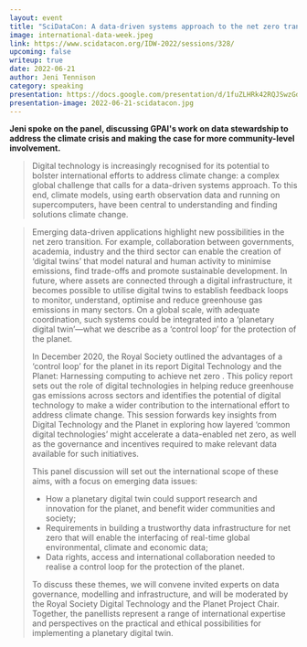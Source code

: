 ```yaml
---
layout: event
title: "SciDataCon: A data-driven systems approach to the net zero transition: A control loop for the protection of the planet"
image: international-data-week.jpeg
link: https://www.scidatacon.org/IDW-2022/sessions/328/
upcoming: false
writeup: true
date: 2022-06-21
author: Jeni Tennison
category: speaking
presentation: https://docs.google.com/presentation/d/1fuZLHRk42RQJSwzGdJ7lmCi5Opf3j_7ty1JUyXX7Ucg/edit?usp=sharing
presentation-image: 2022-06-21-scidatacon.jpg
---
```

**Jeni spoke on the panel, discussing GPAI's work on data stewardship to address the climate crisis and making the case for more community-level involvement.**

> Digital technology is increasingly recognised for its potential to bolster international efforts to address climate change: a complex global challenge that calls for a data-driven systems approach. To this end, climate models, using earth observation data and running on supercomputers, have been central to understanding and finding solutions climate change.

<!--more-->

> Emerging data-driven applications highlight new possibilities in the net zero transition. For example, collaboration between governments, academia, industry and the third sector can enable the creation of ‘digital twins’ that model natural and human activity to minimise emissions, find trade-offs and promote sustainable development. In future, where assets are connected through a digital infrastructure, it becomes possible to utilise digital twins to establish feedback loops to monitor, understand, optimise and reduce greenhouse gas emissions in many sectors. On a global scale, with adequate coordination, such systems could be integrated into a ‘planetary digital twin’—what we describe as a ‘control loop’ for the protection of the planet.
>
> In December 2020, the Royal Society outlined the advantages of a ‘control loop’ for the planet in its report Digital Technology and the Planet: Harnessing computing to achieve net zero . This policy report sets out the role of digital technologies in helping reduce greenhouse gas emissions across sectors and identifies the potential of digital technology to make a wider contribution to the international effort to address climate change. This session forwards key insights from Digital Technology and the Planet in exploring how layered ‘common digital technologies’ might accelerate a data-enabled net zero, as well as the governance and incentives required to make relevant data available for such initiatives.
>
> This panel discussion will set out the international scope of these aims, with a focus on emerging data issues:
>
> * How a planetary digital twin could support research and innovation for the planet, and benefit wider communities and society;
> * Requirements in building a trustworthy data infrastructure for net zero that will enable the interfacing of real-time global environmental, climate and economic data;
> * Data rights, access and international collaboration needed to realise a control loop for the protection of the planet.
>
> To discuss these themes, we will convene invited experts on data governance, modelling and infrastructure, and will be moderated by the Royal Society Digital Technology and the Planet Project Chair. Together, the panellists represent a range of international expertise and perspectives on the practical and ethical possibilities for implementing a planetary digital twin.
